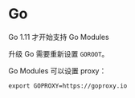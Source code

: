 # Go

Go 1.11 才开始支持 Go Modules

升级 Go 需要重新设置 `GOROOT`。

Go Modules 可以设置 proxy：

```Shell
export GOPROXY=https://goproxy.io
```

